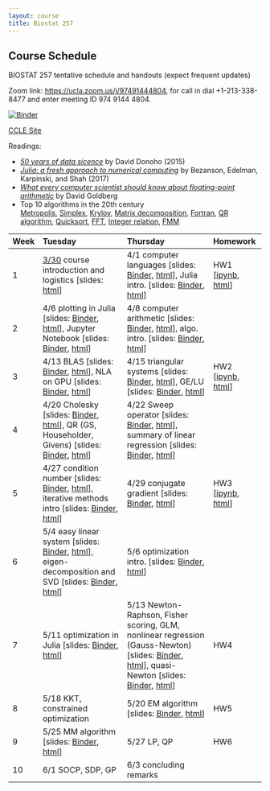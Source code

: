 ```yaml
---
layout: course
title: Biostat 257
---
```


## Course Schedule

BIOSTAT 257 tentative schedule and handouts (expect frequent updates)

Zoom link: <https://ucla.zoom.us/j/97491444804>, for call in dial +1-213-338-8477 and enter meeting ID 974 9144 4804.

[![Binder](https://mybinder.org/badge_logo.svg)](https://mybinder.org/v2/gh/ucla-biostat-257-2021spring/ucla-biostat-257-2021spring.github.io/main)

[CCLE Site](https://ccle.ucla.edu/course/view/21S-BIOSTAT257-1)

Readings:  

* [_50 years of data sicence_](../readings/Donoho15FiftyYearsDataScience.pdf) by David Donoho (2015)  
* [_Julia: a fresh approach to numerical computing_](../readings/BezansonEdelmanKarpinskiShah17Julia.pdf) by Bezanson, Edelman, Karpinski, and Shah (2017)  
* [_What every computer scientist should know about floating-point arithmetic_](../readings/Goldberg91FloatingPoint.pdf) by David Goldberg  
* Top 10 algorithms in the 20th century  
[Metropolis](../readings/metropolis.pdf), [Simplex](../readings/simplex.pdf), [Krylov](../readings/krylov.pdf), [Matrix decomposition](../readings/decomp.pdf), [Fortran](../readings/fortran.pdf), [QR algorithm](../readings/qr.pdf), [Quicksort](../readings/qsort.pdf), [FFT](../readings/fft.pdf), [Integer relation](../readings/integer.pdf), [FMM](../readings/fmm.pdf)  

| Week | Tuesday | Thursday | Homework |
|:-----------|:-----------|:------------|:------------|
| 1 | [3/30](https://ucla-biostat-257-2021spring.github.io/biostat257spring2021/2021/03/30/week1-day1.html) course introduction and logistics \[slides: [html](../slides/01-intro/intro.html)\] | 4/1 computer languages \[slides: [Binder](https://mybinder.org/v2/gh/ucla-biostat-257-2021spring/ucla-biostat-257-2021spring.github.io/main?filepath=slides%2F02-langs%2Flangs.ipynb), [html](../slides/02-langs/langs.html)\], Julia intro. \[slides: [Binder](https://mybinder.org/v2/gh/ucla-biostat-257-2021spring/ucla-biostat-257-2021spring.github.io/main?filepath=slides%2F03-juliaintro%2Fjuliaintro.ipynb), [html](../slides/03-juliaintro/juliaintro.html)\] | HW1 \[[ipynb](https://raw.githubusercontent.com/ucla-biostat-257-2021spring/ucla-biostat-257-2021spring.github.io/main/hw/hw1/hw01.ipynb), [html](../hw/hw1/hw01.html)\] |
| 2 | 4/6 plotting in Julia \[slides: [Binder](https://mybinder.org/v2/gh/ucla-biostat-257-2021spring/ucla-biostat-257-2021spring.github.io/main?filepath=slides%2F04-juliaplot%2Fjuliaplots.ipynb), [html](../slides/04-juliaplot/juliaplots.html)\], Jupyter Notebook \[slides: [Binder](https://mybinder.org/v2/gh/ucla-biostat-257-2021spring/ucla-biostat-257-2021spring.github.io/main?filepath=slides%2F05-jupyter%2Fjupyter.ipynb), [html](../slides/05-jupyter/jupyter.html)\] | 4/8 computer arithmetic \[slides: [Binder](https://mybinder.org/v2/gh/ucla-biostat-257-2021spring/ucla-biostat-257-2021spring.github.io/main?filepath=slides%2F06-arith%2Farith.ipynb), [html](../slides/06-arith/arith.html)\], algo. intro. \[slides: [Binder](https://mybinder.org/v2/gh/ucla-biostat-257-2021spring/ucla-biostat-257-2021spring.github.io/main?filepath=slides%2F07-algo%2Falgo.ipynb), [html](../slides/07-algo/algo.html)\] | |
| 3 | 4/13 BLAS \[slides: [Binder](https://mybinder.org/v2/gh/ucla-biostat-257-2021spring/ucla-biostat-257-2021spring.github.io/main?filepath=slides%2F08-numalgintro%2Fnumalgintro.ipynb), [html](../slides/08-numalgintro/numalgintro.html)\], NLA on GPU \[slides: [Binder](https://mybinder.org/v2/gh/ucla-biostat-257-2021spring/ucla-biostat-257-2021spring.github.io/main?filepath=slides%2F09-juliagpu%2Fjuliagpu.ipynb), [html](../slides/09-juliagpu/juliagpu.html)\] | 4/15 triangular systems \[slides: [Binder](https://mybinder.org/v2/gh/ucla-biostat-257-2021spring/ucla-biostat-257-2021spring.github.io/main?filepath=slides%2F10-trisys%2Ftrisys.ipynb), [html](../slides/10-trisys/trisys.html)\], GE/LU \[slides: [Binder](https://mybinder.org/v2/gh/ucla-biostat-257-2021spring/ucla-biostat-257-2021spring.github.io/main?filepath=slides%2F11-gelu%2Fgelu.ipynb), [html](../slides/11-gelu/gelu.html)\] | HW2 \[[ipynb](https://raw.githubusercontent.com/ucla-biostat-257-2021spring/ucla-biostat-257-2021spring.github.io/main/hw/hw2/hw02.ipynb), [html](../hw/hw2/hw02.html)\] |
| 4 | 4/20 Cholesky \[slides: [Binder](https://mybinder.org/v2/gh/ucla-biostat-257-2021spring/ucla-biostat-257-2021spring.github.io/main?filepath=slides%2F12-chol%2Fchol.ipynb), [html](../slides/12-chol/chol.html)\], QR (GS, Householder, Givens) \[slides: [Binder](https://mybinder.org/v2/gh/ucla-biostat-257-2021spring/ucla-biostat-257-2021spring.github.io/main?filepath=slides%2F13-qr%2Fqr.ipynb), [html](../slides/13-qr/qr.html)\] | 4/22 Sweep operator \[slides: [Binder](https://mybinder.org/v2/gh/ucla-biostat-257-2021spring/ucla-biostat-257-2021spring.github.io/main?filepath=slides%2F14-sweep%2Fsweep.ipynb), [html](../slides/14-sweep/sweep.html)\], summary of linear regression \[slides: [Binder](https://mybinder.org/v2/gh/ucla-biostat-257-2021spring/ucla-biostat-257-2021spring.github.io/main?filepath=slides%2F15-linreg%2Flinreg.ipynb), [html](../slides/15-linreg/linreg.html)\] | |
| 5 | 4/27 condition number \[slides: [Binder](https://mybinder.org/v2/gh/ucla-biostat-257-2021spring/ucla-biostat-257-2021spring.github.io/main?filepath=slides%2F16-cond%2Fcond.ipynb), [html](../slides/16-cond/cond.html)\], iterative methods intro \[slides: [Binder](https://mybinder.org/v2/gh/ucla-biostat-257-2021spring/ucla-biostat-257-2021spring.github.io/main?filepath=slides%2F17-iterative%iterative.ipynb), [html](../slides/17-iterative/iterative.html)\] | 4/29 conjugate gradient  \[slides: [Binder](https://mybinder.org/v2/gh/ucla-biostat-257-2021spring/ucla-biostat-257-2021spring.github.io/main?filepath=slides%2F18-cg%cg.ipynb), [html](../slides/18-cg/cg.html)\] | HW3 \[[ipynb](https://raw.githubusercontent.com/ucla-biostat-257-2021spring/ucla-biostat-257-2021spring.github.io/main/hw/hw3/hw03.ipynb), [html](../hw/hw3/hw03.html)\] |
| 6 | 5/4 easy linear system \[slides: [Binder](https://mybinder.org/v2/gh/ucla-biostat-257-2021spring/ucla-biostat-257-2021spring.github.io/main?filepath=slides%2F19-easylineq%easylineq.ipynb), [html](../slides/19-easylineq/easylineq.html)\], eigen-decomposition and SVD \[slides: [Binder](https://mybinder.org/v2/gh/ucla-biostat-257-2021spring/ucla-biostat-257-2021spring.github.io/main?filepath=slides%2F20-eigsvd%eigsvd.ipynb), [html](../slides/20-eigsvd/eigsvd.html)\] | 5/6 optimization intro. \[slides: [Binder](https://mybinder.org/v2/gh/ucla-biostat-257-2021spring/ucla-biostat-257-2021spring.github.io/main?filepath=slides%2F21-optmintro%optmintro.ipynb), [html](../slides/21-optmintro/optmintro.html)\] | | 
| 7 | 5/11 optimization in Julia \[slides: [Binder](https://mybinder.org/v2/gh/ucla-biostat-257-2021spring/ucla-biostat-257-2021spring.github.io/main?filepath=slides%2F22-juliaopt%juliaopt.ipynb), [html](../slides/22-juliaopt/juliaopt.html)\] | 5/13 Newton-Raphson, Fisher scoring, GLM, nonlinear regression (Gauss-Newton) \[slides: [Binder](https://mybinder.org/v2/gh/ucla-biostat-257-2021spring/ucla-biostat-257-2021spring.github.io/main?filepath=slides%2F23-newton%newton.ipynb), [html](../slides/23-newton/newton.html)\], quasi-Newton \[slides: [Binder](https://mybinder.org/v2/gh/ucla-biostat-257-2021spring/ucla-biostat-257-2021spring.github.io/main?filepath=slides%2F24-quasinewton%quasinewton.ipynb), [html](../slides/24-quasinewton/quasinewton.html)\] | HW4 |  
| 8 | 5/18 KKT, constrained optimization | 5/20 EM algorithm \[slides: [Binder](https://mybinder.org/v2/gh/ucla-biostat-257-2021spring/ucla-biostat-257-2021spring.github.io/main?filepath=slides%2F25-em%em.ipynb), [html](../slides/25-em/em.html)\] | HW5 |  
| 9 | 5/25 MM algorithm \[slides: [Binder](https://mybinder.org/v2/gh/ucla-biostat-257-2021spring/ucla-biostat-257-2021spring.github.io/main?filepath=slides%2F26-mm%mm.ipynb), [html](../slides/26-mm/mm.html)\] | 5/27 LP, QP | HW6 |  
| 10 | 6/1 SOCP, SDP, GP | 6/3 concluding remarks | |  

